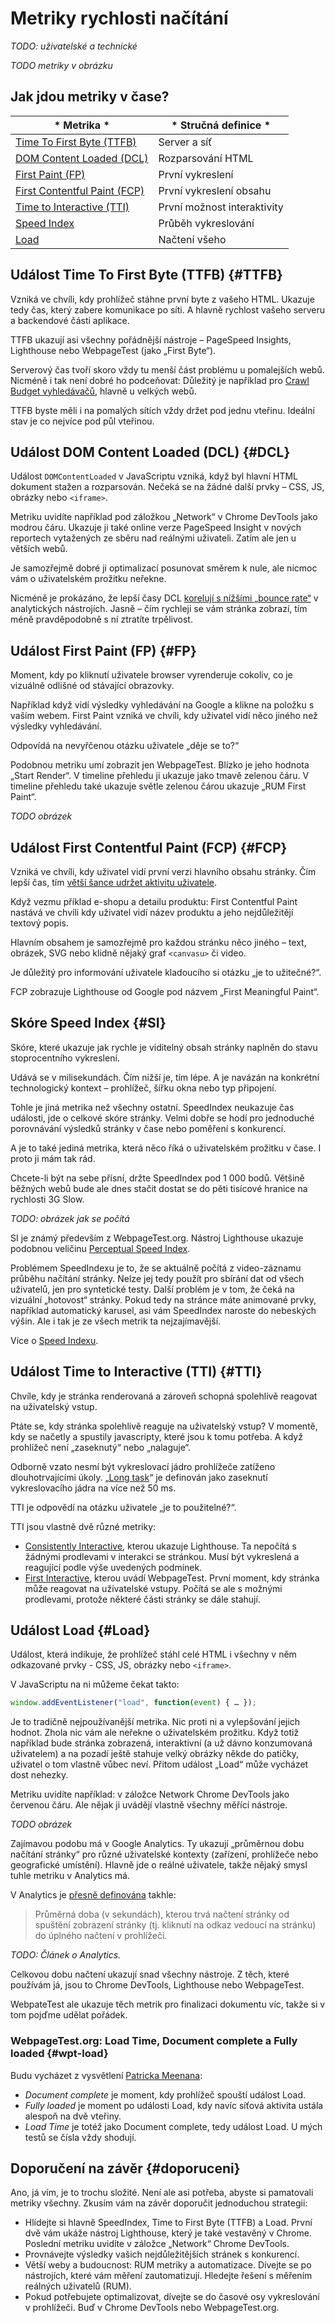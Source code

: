 # Metriky rychlosti načítání

*TODO: uživatelské a technické*


*TODO metriky v obrázku*


## Jak jdou metriky v čase?

|* Metrika                           *|* Stručná definice *|
|-------------------------------------|--------------------|
| [Time To First Byte (TTFB)](#TTFB)  | Server a síť       |
| [DOM Content Loaded (DCL)](#DCL)    | Rozparsování HTML  |
| [First Paint (FP)](#FP) 				  | První vykreslení  |
| [First Contentful Paint (FCP)](#FCP)| První vykreslení obsahu  |
| [Time to Interactive (TTI)](#TTI)   | První možnost interaktivity |
| [Speed Index](#SI)                  | Průběh vykreslování |
| [Load](#Load)                       | Načtení všeho       | 



## Událost Time To First Byte (TTFB) {#TTFB}

Vzniká ve chvíli, kdy prohlížeč stáhne první byte z vašeho HTML. Ukazuje tedy čas, který zabere komunikace po síti. A hlavně rychlost vašeho serveru a backendové části aplikace.

TTFB ukazují asi všechny pořádnější nástroje – PageSpeed Insights, Lighthouse nebo WebpageTest (jako „First Byte“).

Serverový čas tvoří skoro vždy tu menší část problému u pomalejších webů. Nicméně i tak není dobré ho podceňovat: Důležitý je například pro [Crawl Budget vyhledávačů](https://www.contentkingapp.cz/akademie/crawl-budget/), hlavně u velkých webů.

TTFB byste měli i na pomalých sítích vždy držet pod jednu vteřinu. Ideální stav je co nejvíce pod půl vteřinou.


## Událost DOM Content Loaded (DCL) {#DCL}

Událost `DOMContentLoaded` v JavaScriptu vzniká, když byl hlavní HTML dokument stažen a rozparsován. Nečeká se na žádné další prvky – CSS, JS, obrázky nebo `<iframe>`.

Metriku uvidíte například pod záložkou „Network“ v Chrome DevTools jako modrou čáru. Ukazuje ji také online verze PageSpeed Insight v nových reportech vytažených ze sběru nad reálnými uživateli. Zatím ale jen u větších webů.

Je samozřejmě dobré ji optimalizací posunovat směrem k nule, ale nicmoc vám o uživatelském prožitku neřekne.

Nicméně je prokázáno, že lepší časy DCL [korelují s nížšími „bounce rate“](https://developers.google.com/speed/docs/insights/faq#speedmetrics) v analytických nástrojích. Jasně – čím rychleji se vám stránka zobrazí, tím méně pravděpodobně s ní ztratíte trpělivost.


## Událost First Paint (FP) {#FP}

Moment, kdy po kliknutí uživatele browser vyrenderuje cokoliv, co je vizuálně odlišné od stávající obrazovky. 

Například když vidí výsledky vyhledávání na Google a klikne na položku s vaším webem. First Paint vzniká ve chvíli, kdy uživatel vidí něco jiného než výsledky vyhledávání.

Odpovídá na nevyřčenou otázku uživatele „děje se to?“

Podobnou metriku umí zobrazit jen WebpageTest. Blízko je jeho hodnota „Start Render“. V timeline přehledu ji ukazuje jako tmavě zelenou čáru. V timeline přehledu také ukazuje světle zelenou čárou ukazuje „RUM First Paint“.

*TODO obrázek*


## Událost First Contentful Paint (FCP) {#FCP}

Vzniká ve chvíli, kdy uživatel vidí první verzi hlavního obsahu stránky. Čím lepší čas, tím [větší šance udržet aktivitu uživatele](https://developers.google.com/speed/docs/insights/faq#speedmetrics).

Když vezmu příklad e-shopu a detailu produktu: First Contentful Paint nastává ve chvíli kdy uživatel vidí název produktu a jeho nejdůležitějí textový popis.

Hlavním obsahem je samozřejmě pro každou stránku něco jiného – text, obrázek, SVG nebo klidně nějaký graf `<canvasu>` či video.

Je důležitý pro informování uživatele kladoucího si otázku „je to užitečné?“. 

FCP zobrazuje Lighthouse od Google pod názvem „First Meaningful Paint“.


## Skóre Speed Index {#SI}

Skóre, které ukazuje jak rychle je viditelný obsah stránky naplněn do stavu stoprocentního vykreslení.

Udává se v milisekundách. Čím nižší je, tím lépe. A je navázán na konkrétní technologický kontext – prohlížeč, šířku okna nebo typ připojení.

Tohle je jiná metrika než všechny ostatní. SpeedIndex neukazuje čas události, jde o celkové skóre stránky. Velmi dobře se hodí pro jednoduché porovnávání výsledků stránky v čase nebo poměření s konkurencí.

A je to také jediná metrika, která něco říká o uživatelském prožitku v čase. I proto ji mám tak rád.

Chcete-li být na sebe přísní, držte SpeedIndex pod 1 000 bodů. Většině běžných webů bude ale dnes stačit dostat se do pěti tisícové hranice na rychlosti 3G Slow.

*TODO: obrázek jak se počítá*

SI je známý především z WebpageTest.org. Nástroj Lighthouse ukazuje podobnou veličinu [Perceptual Speed Index](https://developers.google.com/web/tools/lighthouse/audits/speed-index).

Problémem SpeedIndexu je to, že se aktuálně počítá z video-záznamu průběhu načítání stránky. Nelze jej tedy použít pro sbírání dat od všech uživatelů, jen pro syntetické testy. Další problém je v tom, že čeká na vizuální „hotovost“ stránky. Pokud tedy na stránce máte animované prvky, například automatický karusel, asi vám SpeedIndex naroste do nebeských výšin. Ale i tak je ze všech metrik ta nejzajímavější.

Více o [Speed Indexu](https://sites.google.com/a/webpagetest.org/docs/using-webpagetest/metrics/speed-index).



## Událost Time to Interactive (TTI) {#TTI}

Chvíle, kdy je stránka renderovaná a zároveň schopná spolehlivě reagovat na uživatelský vstup.

Ptáte se, kdy stránka spolehlivě reaguje na uživatelský vstup? V momentě, kdy se načetly a spustily javascripty, které jsou k tomu potřeba. A když prohlížeč není „zaseknutý“ nebo „nalaguje“. 

Odborně vzato nesmí být vykreslovací jádro prohlížeče zatíženo dlouhotrvajícími úkoly. „[Long task](https://developers.google.com/web/fundamentals/performance/user-centric-performance-metrics#long_tasks)“ je definován jako zaseknutí vykreslovacího jádra na více než 50 ms.

TTI je odpovědí na otázku uživatele „je to použitelné?“. 

TTI jsou vlastně dvě různé metriky:

- [Consistently Interactive](https://developers.google.com/web/tools/lighthouse/audits/consistently-interactive), kterou ukazuje Lighthouse. Ta nepočítá s žádnými prodlevami v interakci se stránkou. Musí být vykreslená a reagující podle výše uvedených podmínek.
- [First Interactive](https://github.com/WPO-Foundation/webpagetest/blob/master/docs/Metrics/TimeToInteractive.md), kterou uvádí WebpageTest. První moment, kdy stránka může reagovat na uživatelské vstupy. Počítá se ale s možnými prodlevami, protože některé části stránky se dále stahují.


## Událost Load {#Load}

Událost, která indikuje, že prohlížeč stáhl celé  HTML i všechny v něm odkazované prvky - CSS, JS, obrázky nebo `<iframe>`.

V JavaScriptu na ni můžeme čekat takto:

```javascript
window.addEventListener("load", function(event) { … });
```

Je to tradičně nejpoužívanější metrika. Nic proti ni a vylepšování jejich hodnot. Zhola nic vám ale neřekne o uživatelském prožitku. Když totiž například bude stránka zobrazená, interaktivní (a už dávno konzumovaná uživatelem) a na pozadí ještě stahuje velký obrázky někde do patičky, uživatel o tom vlastně vůbec neví. Přitom událost „Load“ může vycházet dost nehezky.

Metriku uvidíte například: v záložce Network Chrome DevTools jako červenou čáru. Ale nějak ji uvádějí vlastně všechny měřící nástroje.

*TODO obrázek*

Zajímavou podobu má v Google Analytics. Ty ukazují „průměrnou dobu načítání stránky“ pro různé uživatelské kontexty (zařízení, prohlížeče nebo geografické umístění). Hlavně jde o reálné uživatele, takže nějaký smysl tuhle metriku v Analytics má.

V Analytics je [přesně definována](https://support.google.com/analytics/answer/2383341?hl=cs) takhle: 

> Průměrná doba (v sekundách), kterou trvá načtení stránky od spuštění zobrazení stránky (tj. kliknutí na odkaz vedoucí na stránku) do úplného načtení v prohlížeči.

*TODO: Článek o Analytics.*

Celkovou dobu načtení ukazují snad všechny nástroje. Z těch, které používám já, jsou to Chrome DevTools, Lighthouse nebo WebpageTest. 

WebpateTest ale ukazuje těch metrik pro finalizaci dokumentu víc, takže si v tom pojďme udělat pořádek.

### WebpageTest.org: Load Time, Document complete a Fully loaded {#wpt-load}

Budu vycházet z vysvětlení [Patricka Meenana](https://www.webpagetest.org/forums/showthread.php?tid=10315):

- *Document complete* je moment, kdy prohlížeč spouští událost Load.
- *Fully loaded* je moment po události Load, kdy navíc síťová aktivita ustála alespoň na dvě vteřiny.
- *Load Time* je totéž jako Document complete, tedy událost Load. U mých testů se čísla vždy shodují.


## Doporučení na závěr {#doporuceni}

Ano, já vím, je to trochu složité. Není ale asi potřeba, abyste si pamatovali metriky všechny. Zkusím vám na závěr doporučit jednoduchou strategii:

- Hlídejte si hlavně SpeedIndex, Time to First Byte (TTFB) a Load. První dvě vám ukáže nástroj Lighthouse, který je také vestavěný v Chrome. Poslední metriku uvidíte v záložce „Network“ Chrome DevTools.
- Provnávejte výsledky vašich nejdůležitějších stránek s konkurencí.
- Větší weby a budoucnost: RUM metriky a automatizace. Dívejte se po nástrojích, které vám měření zautomatizují. Hledejte řešení s měřením reálných uživatelů (RUM).
- Pokud potřebujete optimalizovat, dívejte se do časové osy vykreslování v prohlížeči. Buď v Chrome DevTools nebo WebpageTest.org.



